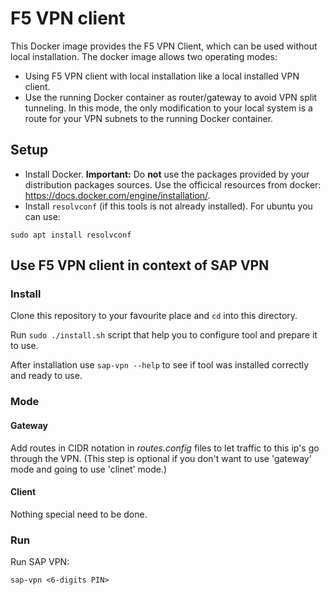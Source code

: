 
# F5 VPN client

This Docker image provides the F5 VPN Client, which can be used without local installation.
The docker image allows two operating modes:

* Using F5 VPN client with local installation like a local installed VPN client.
* Use the running Docker container as router/gateway to avoid VPN split tunneling.
  In this mode, the only modification to your local system is a route for your VPN subnets to the running Docker container.


## Setup

* Install Docker. **Important:** Do **not** use the packages provided by your
  distribution packages sources.
  Use the officical resources from docker: https://docs.docker.com/engine/installation/.
* Install `resolvconf` (if this tools is not already installed). For ubuntu you can use: 
```
sudo apt install resolvconf
```

## Use F5 VPN client in context of SAP VPN

### Install
Clone this repository to your favourite place and ```cd``` into this directory.

Run ```sudo ./install.sh``` script that help you to configure tool and prepare it to use. 

After installation use ```sap-vpn --help``` to see if tool was installed correctly and ready to use.

### Mode
#### Gateway

Add routes in CIDR notation in _routes.config_ files to let traffic to this ip's go through the VPN. 
(This step is optional if you don't want to use 'gateway' mode and going to use 'clinet' mode.)
#### Client

Nothing special need to be done.

### Run

Run SAP VPN:
```
sap-vpn <6-digits PIN>
```

